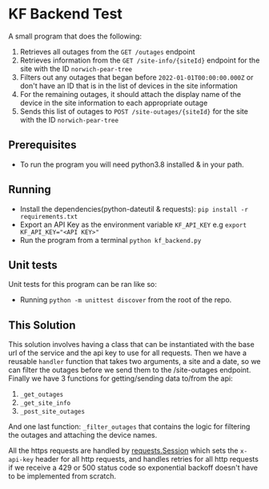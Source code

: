 # KF Backend Test

A small program that does the following:

1. Retrieves all outages from the `GET /outages` endpoint
2. Retrieves information from the `GET /site-info/{siteId}` endpoint for the site with the ID `norwich-pear-tree`
3. Filters out any outages that began before `2022-01-01T00:00:00.000Z` or don't have an ID that is in the list of
   devices in the site information
4. For the remaining outages, it should attach the display name of the device in the site information to each appropriate outage
5. Sends this list of outages to `POST /site-outages/{siteId}` for the site with the ID `norwich-pear-tree`

## Prerequisites
* To run the program you will need python3.8 installed & in your path.

## Running
* Install the dependencies(python-dateutil & requests): `pip install -r requirements.txt`
* Export an API Key as the environment variable `KF_API_KEY` e.g `export KF_API_KEY="<API KEY>"`
* Run the program from a terminal `python kf_backend.py`

## Unit tests
Unit tests for this program can be ran like so:
* Running `python -m unittest discover` from the root of the repo.

## This Solution

This solution involves having a class that can be instantiated with the base url of the service and the api key to use for all requests.
Then we have a reusable `handler` function that takes two arguments, a site and a date, so we can filter the outages before we send them to the /site-outages endpoint.  
Finally we have 3 functions for getting/sending data to/from the api:  
1. `_get_outages`
2. `_get_site_info`
3. `_post_site_outages`

And one last function:  `_filter_outages` that contains the logic for filtering the outages and attaching the device names.

All the https requests are handled by [requests.Session](https://requests.readthedocs.io/en/latest/user/advanced/#session-objects) which sets the `x-api-key` header
for all http requests, and handles retries for all http requests if we receive a 429 or 500 status code so exponential backoff doesn't have to be implemented from scratch.

